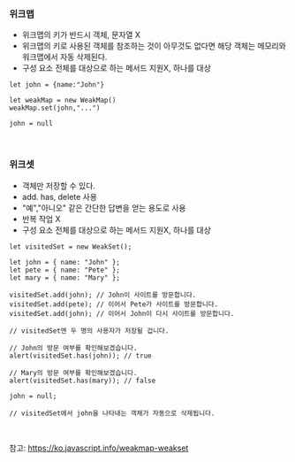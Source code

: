 ### 위크맵

- 위크맵의 키가 반드시 객체, 문자열 X
- 위크맵의 키로 사용된 객체를 참조하는 것이 아무것도 없다면 해당 객체는 메모리와 워크맵에서 자동 삭제된다.
- 구성 요소 전체를 대상으로 하는 메서드 지원X, 하나를 대상

```
let john = {name:"John"}

let weakMap = new WeakMap()
weakMap.set(john,"...")

john = null
```

<br>

### 위크셋

- 객체만 저장할 수 있다.
- add. has, delete 사용
- "예","아니오" 같은 간단한 답변을 얻는 용도로 사용
- 반복 작업 X
- 구성 요소 전체를 대상으로 하는 메서드 지원X, 하나를 대상

```
let visitedSet = new WeakSet();

let john = { name: "John" };
let pete = { name: "Pete" };
let mary = { name: "Mary" };

visitedSet.add(john); // John이 사이트를 방문합니다.
visitedSet.add(pete); // 이어서 Pete가 사이트를 방문합니다.
visitedSet.add(john); // 이어서 John이 다시 사이트를 방문합니다.

// visitedSet엔 두 명의 사용자가 저장될 겁니다.

// John의 방문 여부를 확인해보겠습니다.
alert(visitedSet.has(john)); // true

// Mary의 방문 여부를 확인해보겠습니다.
alert(visitedSet.has(mary)); // false

john = null;

// visitedSet에서 john을 나타내는 객체가 자동으로 삭제됩니다.
```



<br>

참고: https://ko.javascript.info/weakmap-weakset